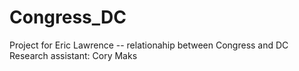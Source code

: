 # Congress_DC

Project for Eric Lawrence -- relationahip between Congress and DC
Research assistant: Cory Maks
